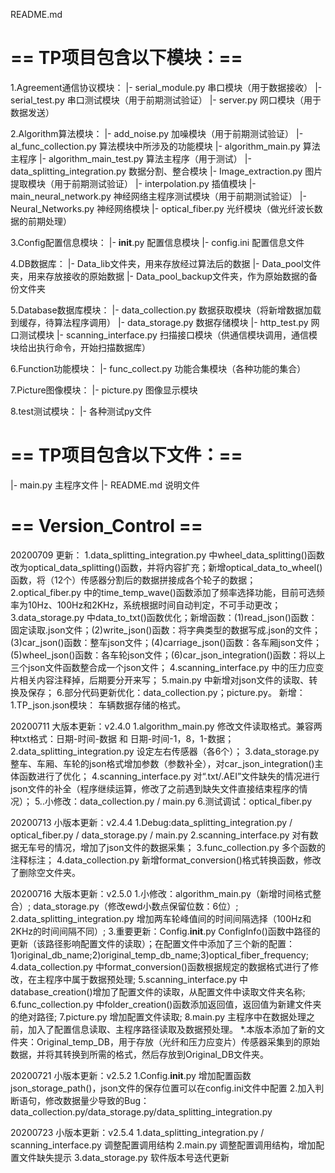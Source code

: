README.md

# == TP项目包含以下模块：==

1.Agreement通信协议模块：
    |- serial_module.py 串口模块（用于数据接收）
    |- serial_test.py 串口测试模块（用于前期测试验证）
    |- server.py 网口模块（用于数据发送）
    
2.Algorithm算法模块：
    |- add_noise.py 加噪模块（用于前期测试验证）
    |- al_func_collection.py 算法模块中所涉及的功能模块
    |- algorithm_main.py 算法主程序
    |- algorithm_main_test.py 算法主程序（用于测试）
    |- data_splitting_integration.py 数据分割、整合模块 
    |- Image_extraction.py 图片提取模块（用于前期测试验证）
    |- interpolation.py 插值模块
    |- main_neural_network.py 神经网络主程序测试模块（用于前期测试验证）
    |- Neural_Networks.py 神经网络模块
    |- optical_fiber.py 光纤模块（做光纤波长数据的前期处理）
    
3.Config配置信息模块：
    |- __init__.py 配置信息模块
    |- config.ini 配置信息文件
    
4.DB数据库：
    |- Data_lib文件夹，用来存放经过算法后的数据
    |- Data_pool文件夹，用来存放接收的原始数据
    |- Data_pool_backup文件夹，作为原始数据的备份文件夹
    
5.Database数据库模块：
    |- data_collection.py 数据获取模块（将新增数据加载到缓存，待算法程序调用）
    |- data_storage.py 数据存储模块
    |- http_test.py 网口测试模块
    |- scanning_interface.py 扫描接口模块（供通信模块调用，通信模块给出执行命令，开始扫描数据库）

6.Function功能模块：
    |- func_collect.py 功能合集模块（各种功能的集合）

7.Picture图像模块：
    |- picture.py 图像显示模块

8.test测试模块：
    |- 各种测试py文件

# == TP项目包含以下文件：== 

|- main.py 主程序文件
|- README.md 说明文件


# == Version_Control ==
20200709
更新：
1.data_splitting_integration.py 中wheel_data_splitting()函数改为optical_data_splitting()函数，并将内容扩充；新增optical_data_to_wheel()函数，将（12个）传感器分割后的数据拼接成各个轮子的数据；
2.optical_fiber.py 中的time_temp_wave()函数添加了频率选择功能，目前可选频率为10Hz、100Hz和2KHz，系统根据时间自动判定，不可手动更改；
3.data_storage.py 中data_to_txt()函数优化；新增函数：(1)read_json()函数：固定读取.json文件；(2)write_json()函数：将字典类型的数据写成.json的文件；(3)car_json()函数：整车json文件；(4)carriage_json()函数：各车厢json文件；(5)wheel_json()函数：各车轮json文件；(6)car_json_integration()函数：将以上三个json文件函数整合成一个json文件；
4.scanning_interface.py 中的压力应变片相关内容注释掉，后期要分开来写；
5.main.py 中新增对json文件的读取、转换及保存；
6.部分代码更新优化：data_collection.py；picture.py。
新增：
1.TP_json.json模块： 车辆数据存储的格式。


20200711
大版本更新：v2.4.0
1.algorithm_main.py 修改文件读取格式。兼容两种txt格式：日期-时间-数据 和 日期-时间-1，8，1-数据；
2.data_splitting_integration.py 设定左右传感器（各6个）；
3.data_storage.py 整车、车厢、车轮的json格式增加参数（参数补全），对car_json_integration()主体函数进行了优化；
4.scanning_interface.py 对“.txt/.AEI”文件缺失的情况进行json文件的补全（程序继续运算，修改了之前遇到缺失文件直接结束程序的情况）；
5..小修改：data_collection.py / main.py
6.测试调试：optical_fiber.py

20200713
小版本更新：v2.4.4
1.Debug:data_splitting_integration.py / optical_fiber.py / data_storage.py / main.py
2.scanning_interface.py 对有数据无车号的情况，增加了json文件的数据采集；
3.func_collection.py 多个函数的注释标注；
4.data_collection.py 新增format_conversion()格式转换函数，修改了删除空文件夹。

20200716
大版本更新：v2.5.0
1.小修改：algorithm_main.py（新增时间格式整合）; data_storage.py（修改ewd小数点保留位数：6位）;
2.data_splitting_integration.py 增加两车轮峰值间的时间间隔选择（100Hz和2KHz的时间间隔不同）;
3.重要更新：Config.__init__.py ConfigInfo()函数中路径的更新（该路径影响配置文件的读取）；在配置文件中添加了三个新的配置：1)original_db_name;2)original_temp_db_name;3)optical_fiber_frequency;
4.data_collection.py 中format_conversion()函数根据规定的数据格式进行了修改，在主程序中属于数据预处理;
5.scanning_interface.py 中database_creation()增加了配置文件的读取，从配置文件中读取文件夹名称;
6.func_collection.py 中folder_creation()函数添加返回值，返回值为新建文件夹的绝对路径;
7.picture.py 增加配置文件读取;
8.main.py 主程序中在数据处理之前，加入了配置信息读取、主程序路径读取及数据预处理。
*.本版本添加了新的文件夹：Original_temp_DB，用于存放（光纤和压力应变片）传感器采集到的原始数据，并将其转换到所需的格式，然后存放到Original_DB文件夹。

20200721
小版本更新：v2.5.2
1.Config.__init__.py 增加配置函数json_storage_path()，json文件的保存位置可以在config.ini文件中配置
2.加入判断语句，修改数据量少导致的Bug：data_collection.py/data_storage.py/data_splitting_integration.py

20200723
小版本更新：v2.5.4
1.data_splitting_integration.py / scanning_interface.py 调整配置调用结构
2.main.py 调整配置调用结构，增加配置文件缺失提示
3.data_storage.py 软件版本号迭代更新